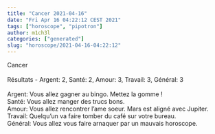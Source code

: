```yaml
---
title: "Cancer 2021-04-16"
date: "Fri Apr 16 04:22:12 CEST 2021"
tags: ["horoscope", "pipotron"]
author: m1ch3l
categories: ["generated"]
slug: "horoscope/2021-04-16-04:22:12"
---
```


Cancer<br>
<br>
Résultats - Argent: 2, Santé: 2, Amour: 3, Travail: 3, Général: 3<br>
<br>
Argent:  Vous allez gagner au bingo. Mettez la gomme !<br>
Santé:   Vous allez manger des trucs bons. <br>
Amour:   Vous allez rencontrer l’ame soeur. Mars est aligné avec Jupiter.<br>
Travail: Quelqu’un va faire tomber du café sur votre bureau. <br>
Général: Vous allez vous faire arnaquer par un mauvais horoscope.<br>

